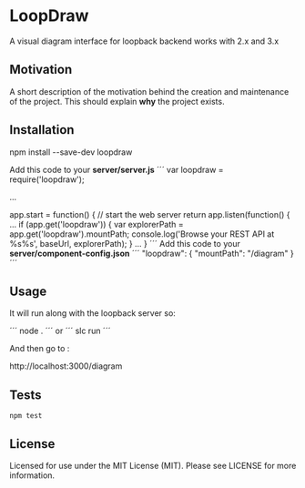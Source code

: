 # LoopDraw

A visual diagram interface for loopback backend works with 2.x and 3.x 


## Motivation

A short description of the motivation behind the creation and maintenance of the project. This should explain **why** the project exists.

## Installation

npm install --save-dev loopdraw

Add this code to your **server/server.js**
´´´
var loopdraw = require('loopdraw');

...

app.start = function() {
  // start the web server
  return app.listen(function() {
    ...
    if (app.get('loopdraw')) {
      var explorerPath = app.get('loopdraw').mountPath;
      console.log('Browse your REST API at %s%s', baseUrl, explorerPath);
    }
    ...
  }
  ´´´
Add this code to your **server/component-config.json**
´´´
  "loopdraw": {
    "mountPath": "/diagram"
  }
´´´

## Usage

It will run along with the loopback server so:

´´´ node . ´´´
or 
´´´ slc run ´´´

And then go to : 

http://localhost:3000/diagram

## Tests

  `npm test`

## License

Licensed for use under the MIT License (MIT). Please see LICENSE for more information.